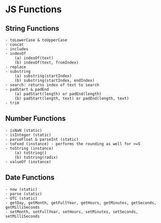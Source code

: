 # JS Functions

## String Functions

    - toLowerCase & toUpperCase
    - concat
    - includes
    - indexOf
        (a) indexOf(text)
        (b) indexOf(text, fromIndex)
    - replace
    - substring
        (a) substring(startIndex)
        (b) substring(startIndex, endIndex)
    - search: returns index of text to search
    - padStart & padEnd
        (a) padStart(length) or padEnd(length)
        (b) padStart(length, text) or padEnd(length, text)
    - trim

## Number Functions

    - isNaN (static)
    - isInteger (static)
    - parseFloat & parseInt (static)
    - toFxed (instance) - performs the rounding as well for >=5
    - toString (instance)
        (a) toString()
        (b) toString(radix)
    - valueOf (instance)

## Date Functions

    - now (static)
    - parse (static)
    - UTC (static)
    - getDay, getMonth, getFullYear, getHours, getMinutes, getSeconds, getMilliSeconds
    - setMonth, setFullYear, setHours, setMinutes, setSeconds, setMilliSeconds
